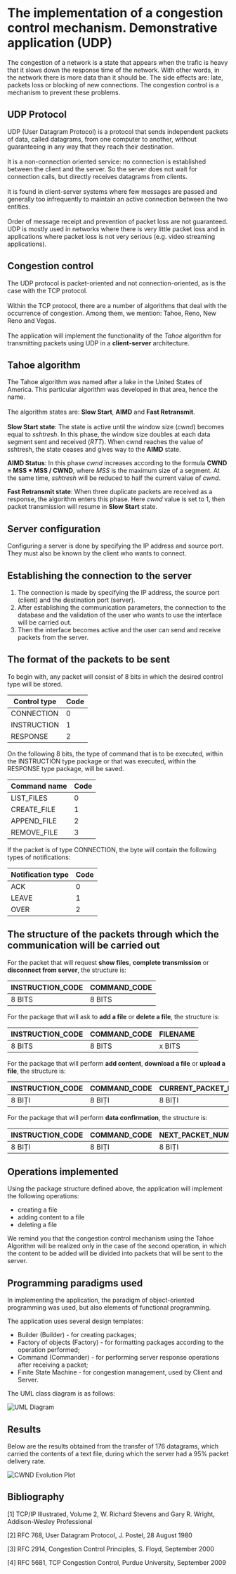 # The implementation of a congestion control mechanism. Demonstrative application (UDP)

The congestion of a network is a state that appears when the trafic is heavy that it slows down the response time of the network. With other words, in the network there is more data than it should be. The side effects are: late, packets loss or blocking of new connections. The congestion control is a mechanism to prevent these problems.

## UDP Protocol

UDP (User Datagram Protocol) is a protocol that sends independent packets of data, called datagrams, from one computer to another, without guaranteeing in any way that they reach their destination. <br/><br/>
It is a non-connection oriented service: no connection is established between the client and the server. So the server does not wait for connection calls, but directly receives datagrams from clients. <br/><br/>
It is found in client-server systems where few messages are passed and generally too infrequently to maintain an active connection between the two entities. <br/><br/>
Order of message receipt and prevention of packet loss are not guaranteed. UDP is mostly used in networks where there is very little packet loss and in applications where packet loss is not very serious (e.g. video streaming applications). <br/>

## Congestion control


The UDP protocol is packet-oriented and not connection-oriented, as is the case with the TCP protocol.<br/></br>
Within the TCP protocol, there are a number of algorithms that deal with the occurrence of congestion. Among them, we mention: Tahoe, Reno, New Reno and Vegas.<br></br>
The application will implement the functionality of the _Tahoe_ algorithm for transmitting packets using UDP in a **client-server** architecture.

## Tahoe algorithm

The Tahoe algorithm was named after a lake in the United States of America. This particular algorithm was developed in that area, hence the name.<br/><br/>
The algorithm states are: **Slow Start**, **AIMD** and **Fast Retransmit**.<br/><br/>
**Slow Start state**: The state is active until the window size (_cwnd_) becomes equal to _sshtresh_.
In this phase, the window size doubles at each data segment sent and received (_RTT_).
When cwnd reaches the value of sshtresh, the state ceases and gives way to the **AIMD** state.<br/>

**AIMD Status**: In this phase _cwnd_ increases according to the formula **CWND = MSS * MSS / CWND**, where _MSS_ is the maximum size of a segment.
At the same time, _sshtresh_ will be reduced to half the current value of _cwnd_.<br/>

**Fast Retransmit state**: When three duplicate packets are received as a response, the algorithm enters this phase.
Here _cwnd_ value is set to 1, then packet transmission will resume in **Slow Start** state.

## Server configuration

Configuring a server is done by specifying the IP address and source port. They must also be known by the client who wants to connect.

## Establishing the connection to the server

1. The connection is made by specifying the IP address, the source port (client) and the destination port (server).
2. After establishing the communication parameters, the connection to the database and the validation of the user who wants to use the interface will be carried out.
3. Then the interface becomes active and the user can send and receive packets from the server.

## The format of the packets to be sent

To begin with, any packet will consist of 8 bits in which the desired control type will be stored.

| Control type | Code |
|--------------|------|
| CONNECTION   | 0    |
| INSTRUCTION  | 1    |
| RESPONSE     | 2    |

On the following 8 bits, the type of command that is to be executed, within the INSTRUCTION type package or that was executed, within the RESPONSE type package, will be saved.

| Command name | Code |
|--------------|------|
| LIST_FILES   | 0    |
| CREATE_FILE  | 1    |
| APPEND_FILE  | 2    |
| REMOVE_FILE  | 3    |

If the packet is of type CONNECTION, the byte will contain the following types of notifications:

| Notification type | Code |
|-------------------|------|
| ACK               | 0    |
| LEAVE             | 1    |
| OVER              | 2    |

## The structure of the packets through which the communication will be carried out

For the packet that will request __show files__, __complete transmission__ or __disconnect from server__, the structure is:

| INSTRUCTION_CODE | COMMAND_CODE |
|------------------|--------------|
| 8 BITS           | 8 BITS       |

For the package that will ask to __add a file__ or __delete a file__, the structure is:

| INSTRUCTION_CODE | COMMAND_CODE | FILENAME |
|------------------|--------------|----------|
| 8 BITS           | 8 BITS       | x BITS   |


For the package that will perform __add content__, __download a file__ or __upload a file__, the structure is:

| INSTRUCTION_CODE | COMMAND_CODE | CURRENT_PACKET_NUMBER | PACKET_NUMBERS | FILENAME | PACKET_CONTENT |
|------------------|--------------|-----------------------|----------------|----------|----------------|
| 8 BIȚI           | 8 BIȚI       | 8 BIȚI                | 8 BIȚI         | x BIȚI   | 1 - 512 BIȚI   |

For the package that will perform __data confirmation__, the structure is:

| INSTRUCTION_CODE | COMMAND_CODE | NEXT_PACKET_NUMBER |
|------------------|--------------|--------------------|
| 8 BIȚI           | 8 BIȚI       | 8 BIȚI             |

## Operations implemented

Using the package structure defined above, the application will implement the following operations:
- creating a file
- adding content to a file
- deleting a file

We remind you that the congestion control mechanism using the Tahoe Algorithm will be realized only in the case of the second operation, in which the content to be added will be divided into packets that will be sent to the server.

## Programming paradigms used

In implementing the application, the paradigm of object-oriented programming was used, but also elements of functional programming.<br/>

The application uses several design templates:
- Builder (Builder) - for creating packages;
- Factory of objects (Factory) - for formatting packages according to the operation performed;
- Command (Commander) - for performing server response operations after receiving a packet;
- Finite State Machine - for congestion management, used by Client and Server.

The UML class diagram is as follows:

![UML Diagram](UML_Diagram.png)

## Results

Below are the results obtained from the transfer of 176 datagrams, which carried the contents of a text file,
during which the server had a 95% packet delivery rate.

![CWND Evolution Plot](Statistics/grafic.png)

## Bibliography

[1] TCP/IP Illustrated, Volume 2, W. Richard Stevens and Gary R. Wright, Addison-Wesley Professional<br/>

[2] RFC 768, User Datagram Protocol, J. Postel, 28 August 1980<br/>

[3] RFC 2914, Congestion Control Principles, S. Floyd, September 2000<br/>

[4] RFC 5681, TCP Congestion Control, Purdue University, September 2009<br/>